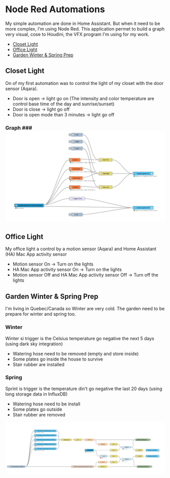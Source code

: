 # Node Red Automations #

My simple automation are done in Home Assistant. But when it need to be more complex, I'm using Node Red. This application permet to build a graph very visual, cose to Houdini, the VFX program I'm using for my work.

- [Closet Light](#closet-light)
- [Office Light](#office-light)
- [Garden Winter & Spring Prep](#garden-winter--spring-prep)

## Closet Light ##

On of my first automation was to control the light of my closet with the door sensor (Aqara).
- Door is open -> light go on
	(The intensity and color temperature are control base time of the day and sunrise/sunset)
- Door is close -> light go off 
- Door is open mode than 3 minutes -> light go off 

### Graph ###![Closet Light Graph](closetLight.png)


## Office Light ##
My office light a control by a motion sensor (Aqara) and Home Assistant (HA) Mac App activity sensor
- Motion sensor On -> Turn on the lights
- HA Mac App activity sensor On -> Turn on the lights
- Motion sensor Off and HA Mac App activity sensor Off -> Turn off the lights


## Garden Winter & Spring Prep ##

I'm living in Quebec/Canada so Winter are very cold. 
The garden need to be prepare for winter and spring too.

### Winter ###
Winter si trigger is the Celsius temperature go negative the next  5 days (using dark sky integration)
- Watering hose need to be removed (empty and store inside)
- Some plates go inside the house to survive
- Stair rubber are installed

### Spring ###
Sprint is trigger is the temperature din't go negative the last 20 days (using long storage data in InfluxDB)
- Watering hose need to be install
- Some plates go outside
- Stair rubber are removed

![Closet Light Graph](gardenWinterSpringPrep.png)

